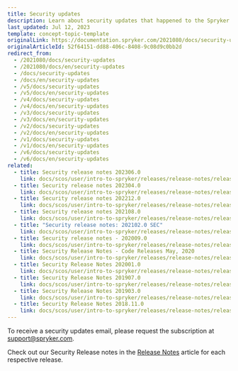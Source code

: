```yaml
---
title: Security updates
description: Learn about security updates that happened to the Spryker Commerce OS.
last_updated: Jul 12, 2023
template: concept-topic-template
originalLink: https://documentation.spryker.com/2021080/docs/security-updates
originalArticleId: 52f64151-dd88-406c-8408-9c08d9c0bb2d
redirect_from:
  - /2021080/docs/security-updates
  - /2021080/docs/en/security-updates
  - /docs/security-updates
  - /docs/en/security-updates
  - /v5/docs/security-updates
  - /v5/docs/en/security-updates
  - /v4/docs/security-updates
  - /v4/docs/en/security-updates
  - /v3/docs/security-updates
  - /v3/docs/en/security-updates
  - /v2/docs/security-updates
  - /v2/docs/en/security-updates
  - /v1/docs/security-updates
  - /v1/docs/en/security-updates
  - /v6/docs/security-updates
  - /v6/docs/en/security-updates
related:
  - title: Security release notes 202306.0
    link: docs/scos/user/intro-to-spryker/releases/release-notes/release-notes-202306.0/security-release-notes-202306.0.html
  - title: Security release notes 202304.0
    link: docs/scos/user/intro-to-spryker/releases/release-notes/release-notes-202304.0/security-release-notes-202304.0.html
  - title: Security release notes 202212.0
    link: docs/scos/user/intro-to-spryker/releases/release-notes/release-notes-202212.0/security-release-notes-202212.0.html
  - title: Security release notes 202108.0
    link: docs/scos/user/intro-to-spryker/releases/release-notes/release-notes-202108.0/security-release-notes-202108.0.html
  - title: "Security release notes: 202102.0 SEC"
    link: docs/scos/user/intro-to-spryker/releases/release-notes/release-notes-202102.0/security-release-notes-202102.0-sec.html
  - title: Security release notes - 202009.0
    link: docs/scos/user/intro-to-spryker/releases/release-notes/release-notes-202009.0/security-release-notes-202009.0.html
  - title: Security Release Notes - Code Releases May, 2020
    link: docs/scos/user/intro-to-spryker/releases/release-notes/release-notes-code-releases-may-2020/security-release-notes-code-releases-may-2020.html
  - title: Security Release Notes 202001.0
    link: docs/scos/user/intro-to-spryker/releases/release-notes/release-notes-202001.0/security-release-notes-202001.0.html
  - title: Security Release Notes 201907.0
    link: docs/scos/user/intro-to-spryker/releases/release-notes/release-notes-201907.0/security-release-notes-201907.0.html
  - title: Security Release Notes 201903.0
    link: docs/scos/user/intro-to-spryker/releases/release-notes/release-notes-201903.0/security-release-notes-201903.0.html
  - title: Security Release Notes 2018.11.0
    link: docs/scos/user/intro-to-spryker/releases/release-notes/release-notes-2018.11.0/security-release-notes-2018.11.0.html
---
```


To receive a security updates email, please request the subscription at [support@spryker.com](mailto:support@spryker.com).
     
Check out our Security Release notes in the [Release Notes](/docs/scos/user/intro-to-spryker/releases/release-notes/release-notes.html) article for each respective release.

